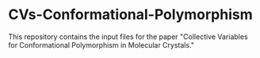 # CVs-Conformational-Polymorphism
This repository contains the input files for the paper "Collective Variables for Conformational Polymorphism in Molecular Crystals."
